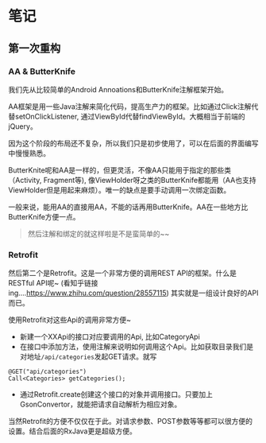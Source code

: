 # 笔记

## 第一次重构

### AA & ButterKnife

我们先从比较简单的Android Annoations和ButterKnife注解框架开始。

AA框架是用一些Java注解来简化代码，提高生产力的框架。比如通过Click注解代替setOnClickListener, 通过ViewById代替findViewById。大概相当于前端的jQuery。

因为这个阶段的布局还不复杂，所以我们只是初步使用了，可以在后面的界面编写中慢慢熟悉。

ButterKnite呢和AA是一样的，但更灵活，不像AA只能用于指定的那些类（Activity, Fragment等), 像ViewHolder呀之类的ButterKnife都能用（AA也支持ViewHolder但是用起来麻烦）。唯一的缺点是要手动调用一次绑定函数。

一般来说，能用AA的直接用AA，不能的话再用ButterKnife。AA在一些地方比ButterKnife方便一点。

> 然后注解和绑定的就这样啦是不是蛮简单的~~

### Retrofit

然后第二个是Retrofit。这是一个非常方便的调用REST API的框架。什么是RESTful API呢~ (看知乎链接ing....https://www.zhihu.com/question/28557115) 其实就是一组设计良好的API而已。

使用Retrofit对这些Api的调用非常方便~ 

* 新建一个XXApi的接口对应要调用的Api, 比如CategoryApi
* 在接口中添加方法，使用注解来说明如何调用这个Api。比如获取目录我们是对地址`/api/categories`发起GET请求。就写
```
@GET("api/categories")
Call<Categories> getCategories();
```
* 通过Retrofit.create创建这个接口的对象并调用接口。只要加上GsonConvertor，就能把请求自动解析为相应对象。

当然Retrofit的方便不仅仅在于此。对请求参数、POST参数等等都可以很方便的设置。结合后面的RxJava更是超级方便。